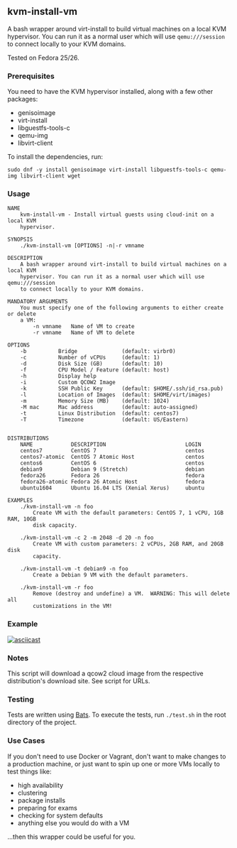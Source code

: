 ## kvm-install-vm

A bash wrapper around virt-install to build virtual machines on a local KVM
hypervisor.  You can run it as a normal user which will use `qemu:///session` to
connect locally to your KVM domains.

Tested on Fedora 25/26.

### Prerequisites

You need to have the KVM hypervisor installed, along with a few other packages:

- genisoimage
- virt-install
- libguestfs-tools-c
- qemu-img
- libvirt-client

To install the dependencies, run:

```
sudo dnf -y install genisoimage virt-install libguestfs-tools-c qemu-img libvirt-client wget
```

### Usage

```
NAME
    kvm-install-vm - Install virtual guests using cloud-init on a local KVM
    hypervisor.

SYNOPSIS
    ./kvm-install-vm [OPTIONS] -n|-r vmname

DESCRIPTION
    A bash wrapper around virt-install to build virtual machines on a local KVM
    hypervisor. You can run it as a normal user which will use qemu:///session
    to connect locally to your KVM domains.

MANDATORY ARGUMENTS
    You must specify one of the following arguments to either create or delete
    a VM:
        -n vmname   Name of VM to create
        -r vmname   Name of VM to delete

OPTIONS
    -b          Bridge              (default: virbr0)
    -c          Number of vCPUs     (default: 1)
    -d          Disk Size (GB)      (default: 10)
    -f          CPU Model / Feature (default: host)
    -h          Display help
    -i          Custom QCOW2 Image
    -k          SSH Public Key      (default: $HOME/.ssh/id_rsa.pub)
    -l          Location of Images  (default: $HOME/virt/images)
    -m          Memory Size (MB)    (default: 1024)
    -M mac      Mac address         (default: auto-assigned)
    -t          Linux Distribution  (default: centos7)
    -T          Timezone            (default: US/Eastern)


DISTRIBUTIONS
    NAME            DESCRIPTION                         LOGIN
    centos7         CentOS 7                            centos
    centos7-atomic  CentOS 7 Atomic Host                centos
    centos6         CentOS 6                            centos
    debian9         Debian 9 (Stretch)                  debian
    fedora26        Fedora 26                           fedora
    fedora26-atomic Fedora 26 Atomic Host               fedora
    ubuntu1604      Ubuntu 16.04 LTS (Xenial Xerus)     ubuntu

EXAMPLES
    ./kvm-install-vm -n foo
        Create VM with the default parameters: CentOS 7, 1 vCPU, 1GB RAM, 10GB
        disk capacity.

    ./kvm-install-vm -c 2 -m 2048 -d 20 -n foo
        Create VM with custom parameters: 2 vCPUs, 2GB RAM, and 20GB disk
        capacity.

    ./kvm-install-vm -t debian9 -n foo
        Create a Debian 9 VM with the default parameters.

    ./kvm-install-vm -r foo
        Remove (destroy and undefine) a VM.  WARNING: This will delete all
        customizations in the VM!
```

### Example

[![asciicast](https://asciinema.org/a/bVgjJ3SHgvROX90iRuCCF1h4d.png)](https://asciinema.org/a/bVgjJ3SHgvROX90iRuCCF1h4d)

### Notes

This script will download a qcow2 cloud image from the respective
distribution's download site.  See script for URLs.

### Testing

Tests are written using [Bats](https://github.com/sstephenson/bats).  To
execute the tests, run `./test.sh` in the root directory of the project.

### Use Cases

If you don't need to use Docker or Vagrant, don't want to make changes to a
production machine, or just want to spin up one or more VMs locally to test
things like:

- high availability
- clustering
- package installs
- preparing for exams
- checking for system defaults
- anything else you would do with a VM

...then this wrapper could be useful for you.
